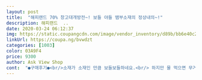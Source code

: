 ```yaml
---
layout: post 
title:  "해피랜드 70% 창고대개방전~! 보들 야들 뱀부소재의 정상내의~!" 
description: 해피랜드  ..
date: 2020-03-24 06:12:37 
img: https://static.coupangcdn.com/image/vendor_inventory/d89b/bb6e40c22910f8b7b02c1e51e3d1086116b136a3fc0697349df35ad8c136.jpg 
linkUrl: https://coupa.ng/bvwdzt 
categories: [1003] 
color: 03A9F4 
price: 9300 
author: Ask View Shop 
cont:  "●구매후기●<br/>소재가 소재인 만큼 보들보들하네요.<br/> 하지만 물 먹으면 무거워 지는데 빨래할때 별 영향 없어요.<br/><br/>" 
---
```


